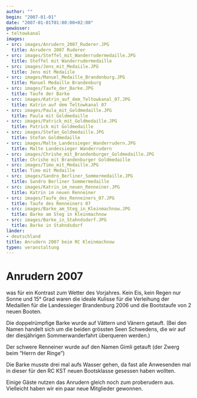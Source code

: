 ```yaml
---
author: ""
begin: "2007-01-01"
date: "2007-01-01T01:00:00+02:00"
gewässer: 
- teltowkanal
images:
- src: images/Anrudern_2007_Ruderer.JPG
  title: Anrudern 2007 Ruderer
- src: images/Steffel_mit_Wanderrudermedaille.JPG
  title: Steffel mit Wanderrudermedaille
- src: images/Jens_mit_Medaiile.JPG
  title: Jens mit Medaiile
- src: images/Manuel_Medaille_Brandenburg.JPG
  title: Manuel Medaille Brandenburg
- src: images/Taufe_der_Barke.JPG
  title: Taufe der Barke
- src: images/Katrin_auf_dem_Teltowkanal_07.JPG
  title: Katrin auf dem Teltowkanal 07
- src: images/Paula_mit_Goldmedaille.JPG
  title: Paula mit Goldmedaille
- src: images/Patrick_mit_Goldmedaille.JPG
  title: Patrick mit Goldmedaille
- src: images/Stefan_Goldmedaille.JPG
  title: Stefan Goldmedaille
- src: images/Malte_Landessieger_Wanderrudern.JPG
  title: Malte Landessieger Wanderrudern
- src: images/Chrishe_mit_Brandenburger_Goldmedaille.JPG
  title: Chrishe mit Brandenburger Goldmedaille
- src: images/Timo_mit_Medaille.JPG
  title: Timo mit Medaille
- src: images/Sandro_Berliner_Sommermedaille.JPG
  title: Sandro Berliner Sommermedaille
- src: images/Katrin_im_neuen_Renneiner.JPG
  title: Katrin im neuen Renneiner
- src: images/Taufe_des_Renneiners_07.JPG
  title: Taufe des Renneiners 07
- src: images/Barke_am_Steg_in_Kleinmachnow.JPG
  title: Barke am Steg in Kleinmachnow
- src: images/Barke_in_Stahndsdorf.JPG
  title: Barke in Stahndsdorf
länder:
- deutschland
title: Anrudern 2007 beim RC Kleinmachnow
typen: veranstaltung
---
```



# Anrudern 2007


was für ein Kontrast zum Wetter des Vorjahres. Kein Eis, kein Regen nur Sonne und 15° Grad waren die ideale Kulisse für die Verleihung der Medaillen für die Landessieger Brandenburg 2006 und die Bootstaufe von 2 neuen Booten.

Die doppelrümpfige Barke wurde auf Vättern und Vänern getauft. (Bei den Namen handelt sich um die beiden grössten Seen Schwedens, die wir auf der diesjährigen Sommerwanderfahrt überqueren werden.)

Der schwere Renneiner wurde auf den Namen Gimli getauft (der Zwerg beim “Herrn der Ringe”)

Die Barke musste drei mal aufs Wasser gehen, da fast alle Anwesenden mal in dieser für den RC KST neuen Bootsklasse gesessen haben wollten.

Einige Gäste nutzen das Anrudern gleich noch zum proberudern aus. Vielleicht haben wir ein paar neue Mitglieder gewonnen.
